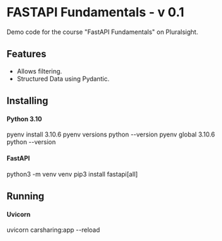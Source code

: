 # FASTAPI Fundamentals - v 0.1
Demo code for the course "FastAPI Fundamentals" on Pluralsight.


## Features
* Allows filtering.
* Structured Data using Pydantic.


## Installing

#### Python 3.10
pyenv install 3.10.6
pyenv versions
python --version
pyenv global 3.10.6  
python --version


#### FastAPI
python3 -m venv venv
pip3 install fastapi[all]  


## Running
#### Uvicorn
uvicorn carsharing:app --reload
